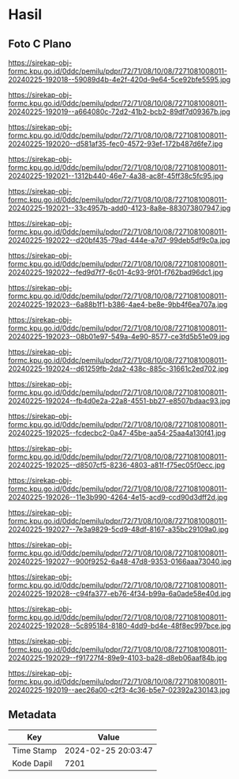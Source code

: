 # Hasil

## Foto C Plano

https://sirekap-obj-formc.kpu.go.id/0ddc/pemilu/pdpr/72/71/08/10/08/7271081008011-20240225-192018--59089d4b-4e2f-420d-9e64-5ce92bfe5595.jpg

https://sirekap-obj-formc.kpu.go.id/0ddc/pemilu/pdpr/72/71/08/10/08/7271081008011-20240225-192019--a664080c-72d2-41b2-bcb2-89df7d09367b.jpg

https://sirekap-obj-formc.kpu.go.id/0ddc/pemilu/pdpr/72/71/08/10/08/7271081008011-20240225-192020--d581af35-fec0-4572-93ef-172b487d6fe7.jpg

https://sirekap-obj-formc.kpu.go.id/0ddc/pemilu/pdpr/72/71/08/10/08/7271081008011-20240225-192021--1312b440-46e7-4a38-ac8f-45ff38c5fc95.jpg

https://sirekap-obj-formc.kpu.go.id/0ddc/pemilu/pdpr/72/71/08/10/08/7271081008011-20240225-192021--33c4957b-add0-4123-8a8e-883073807947.jpg

https://sirekap-obj-formc.kpu.go.id/0ddc/pemilu/pdpr/72/71/08/10/08/7271081008011-20240225-192022--d20bf435-79ad-444e-a7d7-99deb5df9c0a.jpg

https://sirekap-obj-formc.kpu.go.id/0ddc/pemilu/pdpr/72/71/08/10/08/7271081008011-20240225-192022--fed9d7f7-6c01-4c93-9f01-f762bad96dc1.jpg

https://sirekap-obj-formc.kpu.go.id/0ddc/pemilu/pdpr/72/71/08/10/08/7271081008011-20240225-192023--6a88b1f1-b386-4ae4-be8e-9bb4f6ea707a.jpg

https://sirekap-obj-formc.kpu.go.id/0ddc/pemilu/pdpr/72/71/08/10/08/7271081008011-20240225-192023--08b01e97-549a-4e90-8577-ce3fd5b51e09.jpg

https://sirekap-obj-formc.kpu.go.id/0ddc/pemilu/pdpr/72/71/08/10/08/7271081008011-20240225-192024--d61259fb-2da2-438c-885c-31661c2ed702.jpg

https://sirekap-obj-formc.kpu.go.id/0ddc/pemilu/pdpr/72/71/08/10/08/7271081008011-20240225-192024--fb4d0e2a-22a8-4551-bb27-e8507bdaac93.jpg

https://sirekap-obj-formc.kpu.go.id/0ddc/pemilu/pdpr/72/71/08/10/08/7271081008011-20240225-192025--fcdecbc2-0a47-45be-aa54-25aa4a130f41.jpg

https://sirekap-obj-formc.kpu.go.id/0ddc/pemilu/pdpr/72/71/08/10/08/7271081008011-20240225-192025--d8507cf5-8236-4803-a81f-f75ec05f0ecc.jpg

https://sirekap-obj-formc.kpu.go.id/0ddc/pemilu/pdpr/72/71/08/10/08/7271081008011-20240225-192026--11e3b990-4264-4e15-acd9-ccd90d3dff2d.jpg

https://sirekap-obj-formc.kpu.go.id/0ddc/pemilu/pdpr/72/71/08/10/08/7271081008011-20240225-192027--7e3a9829-5cd9-48df-8167-a35bc29109a0.jpg

https://sirekap-obj-formc.kpu.go.id/0ddc/pemilu/pdpr/72/71/08/10/08/7271081008011-20240225-192027--900f9252-6a48-47d8-9353-0166aaa73040.jpg

https://sirekap-obj-formc.kpu.go.id/0ddc/pemilu/pdpr/72/71/08/10/08/7271081008011-20240225-192028--c94fa377-eb76-4f34-b99a-6a0ade58e40d.jpg

https://sirekap-obj-formc.kpu.go.id/0ddc/pemilu/pdpr/72/71/08/10/08/7271081008011-20240225-192028--5c895184-8180-4dd9-bd4e-48f8ec997bce.jpg

https://sirekap-obj-formc.kpu.go.id/0ddc/pemilu/pdpr/72/71/08/10/08/7271081008011-20240225-192029--f91727f4-89e9-4103-ba28-d8eb06aaf84b.jpg

https://sirekap-obj-formc.kpu.go.id/0ddc/pemilu/pdpr/72/71/08/10/08/7271081008011-20240225-192019--aec26a00-c2f3-4c36-b5e7-02392a230143.jpg


## Metadata

| Key        | Value               |
| ---------- | ------------------- |
| Time Stamp | 2024-02-25 20:03:47 |
| Kode Dapil | 7201                |



